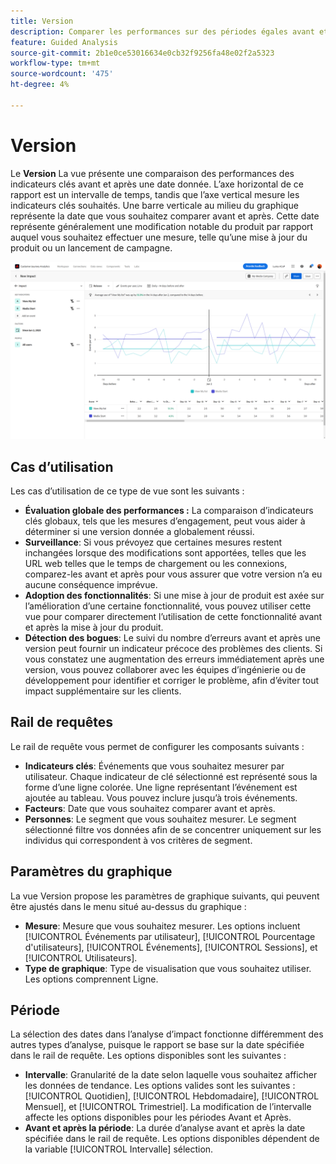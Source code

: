 ```yaml
---
title: Version
description: Comparer les performances sur des périodes égales avant et après le lancement.
feature: Guided Analysis
source-git-commit: 2b1e0ce53016634e0cb32f9256fa48e02f2a5323
workflow-type: tm+mt
source-wordcount: '475'
ht-degree: 4%

---
```


# Version

Le **Version** La vue présente une comparaison des performances des indicateurs clés avant et après une date donnée. L’axe horizontal de ce rapport est un intervalle de temps, tandis que l’axe vertical mesure les indicateurs clés souhaités. Une barre verticale au milieu du graphique représente la date que vous souhaitez comparer avant et après. Cette date représente généralement une modification notable du produit par rapport auquel vous souhaitez effectuer une mesure, telle qu’une mise à jour du produit ou un lancement de campagne.

![Version](../assets/release.png)

## Cas d’utilisation

Les cas d’utilisation de ce type de vue sont les suivants :

* **Évaluation globale des performances :** La comparaison d’indicateurs clés globaux, tels que les mesures d’engagement, peut vous aider à déterminer si une version donnée a globalement réussi.
* **Surveillance**: Si vous prévoyez que certaines mesures restent inchangées lorsque des modifications sont apportées, telles que les URL web telles que le temps de chargement ou les connexions, comparez-les avant et après pour vous assurer que votre version n’a eu aucune conséquence imprévue.
* **Adoption des fonctionnalités**: Si une mise à jour de produit est axée sur l’amélioration d’une certaine fonctionnalité, vous pouvez utiliser cette vue pour comparer directement l’utilisation de cette fonctionnalité avant et après la mise à jour du produit.
* **Détection des bogues**: Le suivi du nombre d’erreurs avant et après une version peut fournir un indicateur précoce des problèmes des clients. Si vous constatez une augmentation des erreurs immédiatement après une version, vous pouvez collaborer avec les équipes d’ingénierie ou de développement pour identifier et corriger le problème, afin d’éviter tout impact supplémentaire sur les clients.

## Rail de requêtes

Le rail de requête vous permet de configurer les composants suivants :

* **Indicateurs clés**: Événements que vous souhaitez mesurer par utilisateur. Chaque indicateur de clé sélectionné est représenté sous la forme d’une ligne colorée. Une ligne représentant l’événement est ajoutée au tableau. Vous pouvez inclure jusqu’à trois événements.
* **Facteurs**: Date que vous souhaitez comparer avant et après.
* **Personnes**: Le segment que vous souhaitez mesurer. Le segment sélectionné filtre vos données afin de se concentrer uniquement sur les individus qui correspondent à vos critères de segment.

## Paramètres du graphique

La vue Version propose les paramètres de graphique suivants, qui peuvent être ajustés dans le menu situé au-dessus du graphique :

* **Mesure**: Mesure que vous souhaitez mesurer. Les options incluent [!UICONTROL Événements par utilisateur], [!UICONTROL Pourcentage d&#39;utilisateurs], [!UICONTROL Événements], [!UICONTROL Sessions], et [!UICONTROL Utilisateurs].
* **Type de graphique**: Type de visualisation que vous souhaitez utiliser. Les options comprennent Ligne.

## Période

La sélection des dates dans l’analyse d’impact fonctionne différemment des autres types d’analyse, puisque le rapport se base sur la date spécifiée dans le rail de requête. Les options disponibles sont les suivantes :

* **Intervalle**: Granularité de la date selon laquelle vous souhaitez afficher les données de tendance. Les options valides sont les suivantes : [!UICONTROL Quotidien], [!UICONTROL Hebdomadaire], [!UICONTROL Mensuel], et [!UICONTROL Trimestriel]. La modification de l’intervalle affecte les options disponibles pour les périodes Avant et Après.
* **Avant et après la période**: La durée d’analyse avant et après la date spécifiée dans le rail de requête. Les options disponibles dépendent de la variable [!UICONTROL Intervalle] sélection.

